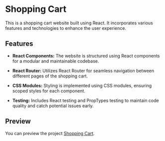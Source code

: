 # Shopping Cart

This is a shopping cart website built using React. It incorporates various features and technologies to enhance the user experience.

## Features

- **React Components:** The website is structured using React components for a modular and maintainable codebase.

- **React Router:** Utilizes React Router for seamless navigation between different pages of the shopping cart.

- **CSS Modules:** Styling is implemented using CSS modules, ensuring scoped styles for each component.

- **Testing:** Includes React testing and PropTypes testing to maintain code quality and catch potential issues early.

## Preview

You can preview the project [Shopping Cart](#).